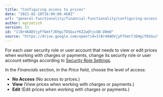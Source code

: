 ```yaml
---
title: "Configuring access to prices"
date: "2021-02-18T16:00:00.468Z"
url: "general-functionality/financial-functionality/configuring-access-to-prices.html"
author: egrzetich
version: 11
id: "1lBr46ADVjyFfGmtfJEHgiTOSGxzYKZ2wQtjcGN-DOm8"
source: "https://drive.google.com/open?id=1lBr46ADVjyFfGmtfJEHgiTOSGxzYKZ2wQtjcGN-DOm8"
---
```

For each user security role or user account that needs to view or edit prices when working with charges or payments, change its security role or user account settings according to [Security Role Settings](../system-administration/security/security-role-settings.html). 

In the *Financials* section, in the *Price* field, choose the level of access:

* <strong>No Access</strong> (No access to prices.)
* <strong>View</strong> (View prices when working with charges or payments.)
* <strong>Edit</strong> (Edit prices when working with charges or payments.)
